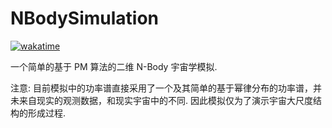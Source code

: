 # NBodySimulation

[![wakatime](https://wakatime.com/badge/user/70908aa3-b2c6-4f44-a07f-7bd45f260e48/project/8d71157a-a2b7-40e5-b06b-88a9af1f501a.svg)](https://wakatime.com/badge/user/70908aa3-b2c6-4f44-a07f-7bd45f260e48/project/8d71157a-a2b7-40e5-b06b-88a9af1f501a)


一个简单的基于 PM 算法的二维 N-Body 宇宙学模拟.


注意: 目前模拟中的功率谱直接采用了一个及其简单的基于幂律分布的功率谱，并未来自现实的观测数据，和现实宇宙中的不同. 因此模拟仅为了演示宇宙大尺度结构的形成过程.
